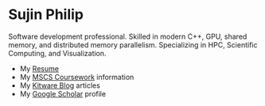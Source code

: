 # Sujin Philip

Software development professional. Skilled in modern C++, GPU, shared memory, and distributed memory parallelism. Specializing in HPC, Scientific Computing, and Visualization.
* My [Resume](resume.md)
* My [MSCS Coursework](ms_coursework.md) information
* My [Kitware Blog](https://www.kitware.com/author/sujin-philip/) articles
* My [Google Scholar](https://scholar.google.com/citations?&user=0RnLE1kAAAAJ) profile
